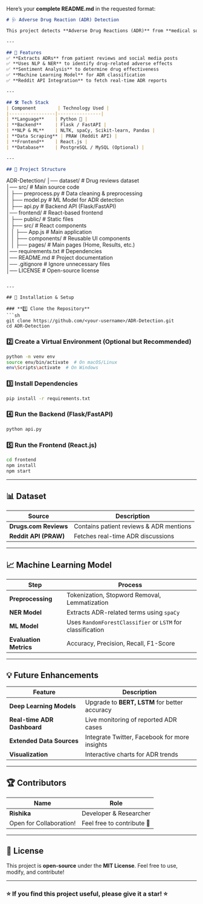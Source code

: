 Here’s your **complete README.md** in the requested format:  

```md
# 🩺 Adverse Drug Reaction (ADR) Detection

This project detects **Adverse Drug Reactions (ADR)** from **medical social media posts** using **Natural Language Processing (NLP), Named Entity Recognition (NER), and Machine Learning (ML)**. It helps analyze user reviews and medical discussions to identify potential drug-related side effects.

---

## 🚀 Features  
✅ **Extracts ADRs** from patient reviews and social media posts  
✅ **Uses NLP & NER** to identify drug-related adverse effects  
✅ **Sentiment Analysis** to determine drug effectiveness  
✅ **Machine Learning Model** for ADR classification  
✅ **Reddit API Integration** to fetch real-time ADR reports  

---

## 🛠️ Tech Stack  
| Component        | Technology Used |
|-----------------|----------------|
| **Language**    | Python 🐍 |
| **Backend**     | Flask / FastAPI |
| **NLP & ML**    | NLTK, spaCy, Scikit-learn, Pandas |
| **Data Scraping** | PRAW (Reddit API) |
| **Frontend**    | React.js |
| **Database**    | PostgreSQL / MySQL (Optional) |

---

## 📂 Project Structure  
```
ADR-Detection/
│── dataset/               # Drug reviews dataset  
│── src/                   # Main source code  
│   ├── preprocess.py      # Data cleaning & preprocessing  
│   ├── model.py           # ML Model for ADR detection  
│   ├── api.py             # Backend API (Flask/FastAPI)  
│── frontend/              # React-based frontend  
│   ├── public/            # Static files  
│   ├── src/               # React components  
│   │   ├── App.js         # Main application  
│   │   ├── components/    # Reusable UI components  
│   │   ├── pages/         # Main pages (Home, Results, etc.)  
│── requirements.txt       # Dependencies  
│── README.md              # Project documentation  
│── .gitignore             # Ignore unnecessary files  
│── LICENSE                # Open-source license  
```

---

## 📌 Installation & Setup  

### **1️⃣ Clone the Repository**  
```sh
git clone https://github.com/<your-username>/ADR-Detection.git
cd ADR-Detection
```

### **2️⃣ Create a Virtual Environment (Optional but Recommended)**  
```sh
python -m venv env
source env/bin/activate  # On macOS/Linux
env\Scripts\activate  # On Windows
```

### **3️⃣ Install Dependencies**  
```sh
pip install -r requirements.txt
```

### **4️⃣ Run the Backend (Flask/FastAPI)**  
```sh
python api.py
```

### **5️⃣ Run the Frontend (React.js)**  
```sh
cd frontend
npm install
npm start
```

---

## 📊 Dataset  
| Source | Description |
|--------|------------|
| **Drugs.com Reviews** | Contains patient reviews & ADR mentions |
| **Reddit API (PRAW)** | Fetches real-time ADR discussions |

---

## 📈 Machine Learning Model  
| Step | Process |
|------|---------|
| **Preprocessing** | Tokenization, Stopword Removal, Lemmatization |
| **NER Model** | Extracts ADR-related terms using `spaCy` |
| **ML Model** | Uses `RandomForestClassifier` or `LSTM` for classification |
| **Evaluation Metrics** | Accuracy, Precision, Recall, F1-Score |

---

## 💡 Future Enhancements  
| Feature | Description |
|---------|------------|
| **Deep Learning Models** | Upgrade to **BERT, LSTM** for better accuracy |
| **Real-time ADR Dashboard** | Live monitoring of reported ADR cases |
| **Extended Data Sources** | Integrate Twitter, Facebook for more insights |
| **Visualization** | Interactive charts for ADR trends |

---

## 🏆 Contributors  
| Name | Role |
|------|------|
| **Rishika** | Developer & Researcher |
| Open for Collaboration! | Feel free to contribute 🚀 |

---

## 📜 License  
This project is **open-source** under the **MIT License**. Feel free to use, modify, and contribute!  

---

### ⭐ **If you find this project useful, please give it a star!** ⭐  
